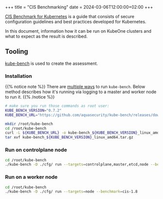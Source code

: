 +++
title = "CIS Benchmarking"
date = 2024-03-06T12:00:00+02:00
+++

[CIS Benchmark for Kubernetes](https://www.cisecurity.org/benchmark/kubernetes) is a guide that consists of secure configuration guidelines and best practices developed for Kubernetes.

In this document, information how it can be run on KubeOne clusters and what to expect as the result is described.

## Tooling

[kube-bench](https://github.com/aquasecurity/kube-bench) is used to create the assessment.

### Installation
{{% notice note %}}
There are [multiple ways](https://github.com/aquasecurity/kube-bench/blob/main/docs/running.md) to run `kube-bench`. Below method describes how it's running via logging to a master and worker node to run it.
{{% /notice %}}

```bash
# make sure you run those commands as root user:
KUBE_BENCH_VERSION="0.7.2"
KUBE_BENCH_URL="https://github.com/aquasecurity/kube-bench/releases/download/v${KUBE_BENCH_VERSION}/kube-bench_${KUBE_BENCH_VERSION}_linux_amd64.tar.gz"

mkdir /root/kube-bench
cd /root/kube-bench
curl -L ${KUBE_BENCH_URL} -o kube-bench_${KUBE_BENCH_VERSION}_linux_amd64.tar.gz
tar xvf kube-bench_${KUBE_BENCH_VERSION}_linux_amd64.tar.gz
```

### Run on controlplane node

```bash
cd /root/kube-bench
./kube-bench -D ./cfg/ run --targets=controlplane,master,etcd,node --benchmark=cis-1.8
```

### Run on a worker node

```bash
cd /root/kube-bench
./kube-bench -D ./cfg/ run --targets=node --benchmark=cis-1.8
```
